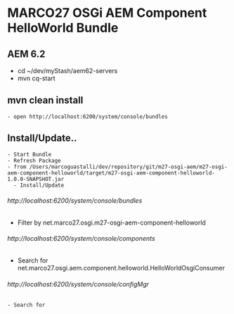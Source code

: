 # MARCO27 OSGi AEM Component HelloWorld Bundle

## AEM 6.2
- cd ~/dev/myStash/aem62-servers
- mvn cq-start

## mvn clean install
    - open http://localhost:6200/system/console/bundles
## Install/Update..
    - Start Bundle
    - Refresh Package
    - from /Users/marcoguastalli/dev/repository/git/m27-osgi-aem/m27-osgi-aem-component-helloworld/target/m27-osgi-aem-component-helloworld-1.0.0-SNAPSHOT.jar
      - Install/Update

###### http://localhost:6200/system/console/bundles
   - Filter by net.marco27.osgi.m27-osgi-aem-component-helloworld

###### http://localhost:6200/system/console/components
   - Search for net.marco27.osgi.aem.component.helloworld.HelloWorldOsgiConsumer

###### http://localhost:6200/system/console/configMgr
    - Search for